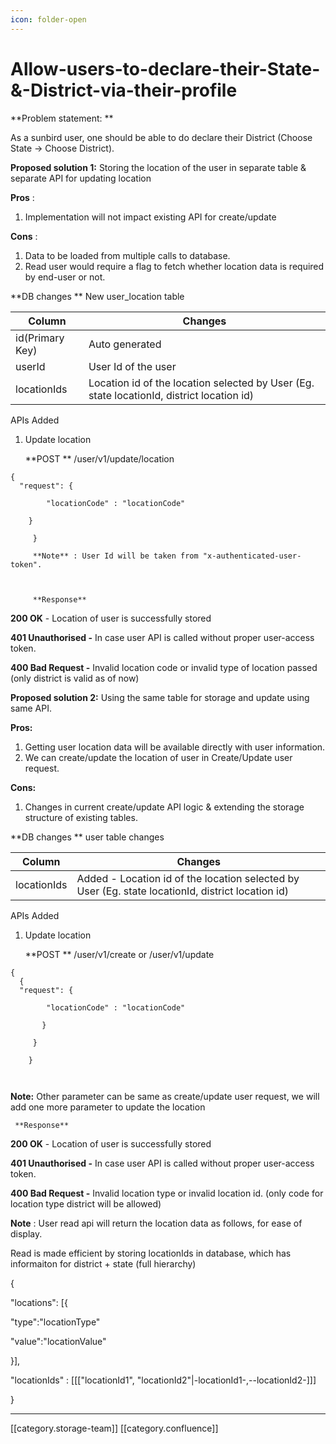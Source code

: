 ```yaml
---
icon: folder-open
---
```


# Allow-users-to-declare-their-State-&-District-via-their-profile

&#x20; \*\*Problem statement:  \*\*

&#x20;As a sunbird user, one should be able to do declare their District (Choose State -> Choose District).

**Proposed solution 1:** Storing the location of the user in separate table & separate API for updating location

**Pros** :&#x20;

1. Implementation will not impact existing API for create/update

**Cons** :

1. Data to be loaded from multiple calls to database.
2. Read user would require a flag to fetch whether location data is required by end-user or not.

\*\*DB changes \*\* New user\_location table

| Column          | Changes                                                                                   |
| --------------- | ----------------------------------------------------------------------------------------- |
| id(Primary Key) | Auto generated                                                                            |
| userId          | User Id of the user                                                                       |
| locationIds     | Location id of the location selected by User (Eg. state locationId, district location id) |

APIs Added

1.  Update location &#x20;

    \*\*POST  \*\* /user/v1/update/location

```
{
  "request": {

        "locationCode" : "locationCode"

    }

     }

     **Note** : User Id will be taken from "x-authenticated-user-token".  

    

     **Response** 
```

**200 OK**  - Location of user is successfully stored&#x20;

**401 Unauthorised  -**  In case user API is called without proper user-access token.

**400 Bad Request -** Invalid location code or invalid type of location passed (only district is valid as of now)

**Proposed solution 2:** Using the same table for storage and update using same API.

**Pros:**

1. Getting user location data will be available directly with user information.
2. We can create/update the location of user in Create/Update user request.

**Cons:**

1. Changes in current create/update API logic & extending the storage structure of existing tables.

\*\*DB changes \*\*  user table changes

| Column       | Changes                                                                                            |
| ------------ | -------------------------------------------------------------------------------------------------- |
| locationIds  | Added -  Location id of the location selected by User (Eg. state locationId, district location id) |

APIs Added

1.  Update location &#x20;

    \*\*POST  \*\* /user/v1/create or /user/v1/update

```
{
  {
  "request": {

        "locationCode" : "locationCode"

       }

     }

    }

    
```

**Note:** Other parameter can be same as create/update  user request, we will add one more parameter to update the location

```
 **Response** 
```

**200 OK**  - Location of user is successfully stored&#x20;

**401 Unauthorised  -**  In case user API is called without proper user-access token.

**400 Bad Request -** Invalid location type or invalid location id. (only code for location type district will be allowed)

**Note** : User read api will return the location data as follows, for ease of display.

Read is made efficient by storing locationIds in database, which has informaiton for district + state (full hierarchy)

{

&#x20;    "locations": \[{

&#x20;     "type":"locationType"

&#x20;     "value":"locationValue"

&#x20;   }],

&#x20;  "locationIds" : \[\[\["locationId1", "locationId2"|-locationId1-,--locationId2-]]]

}

***

\[\[category.storage-team]] \[\[category.confluence]]
